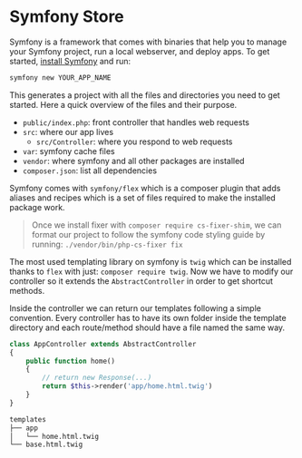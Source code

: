 # Symfony Store

Symfony is a framework that comes with binaries that help you to manage your
Symfony project, run a local webserver, and deploy apps. To get started,
[install Symfony](https://symfony.com/download) and run:

```zsh
symfony new YOUR_APP_NAME
```

This generates a project with all the files and directories you need to get
started. Here a quick overview of the files and their purpose.

- `public/index.php`: front controller that handles web requests
- `src`: where our app lives
  - `src/Controller`: where you respond to web requests
- `var`: symfony cache files
- `vendor`: where symfony and all other packages are installed
- `composer.json`: list all dependencies

Symfony comes with `symfony/flex` which is a composer plugin that adds aliases
and recipes which is a set of files required to make the installed package work.

> Once we install fixer with `composer require cs-fixer-shim`, we can format our
> project to follow the symfony code styling guide by running:
> `./vendor/bin/php-cs-fixer fix`

The most used templating library on symfony is `twig` which can be installed
thanks to `flex` with just: `composer require twig`. Now we have to modify our
controller so it extends the `AbstractController` in order to get shortcut
methods.

Inside the controller we can return our templates following a simple convention.
Every controller has to have its own folder inside the template directory and
each route/method should have a file named the same way.

```php
class AppController extends AbstractController
{
    public function home()
    {
        // return new Response(...)
        return $this->render('app/home.html.twig')
    }
}
```

```zsh
templates
├── app
│   └── home.html.twig
└── base.html.twig
```
